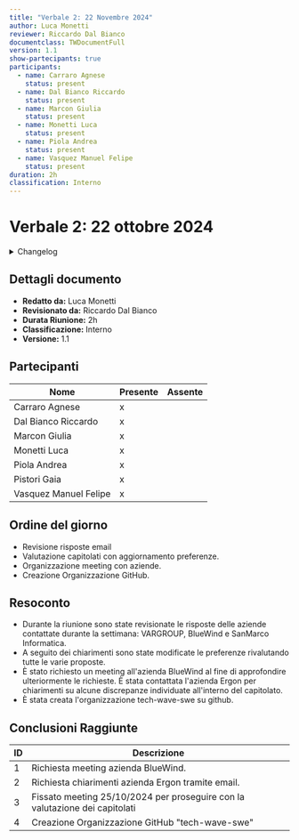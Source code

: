 ```yaml
---
title: "Verbale 2: 22 Novembre 2024"
author: Luca Monetti
reviewer: Riccardo Dal Bianco
documentclass: TWDocumentFull
version: 1.1
show-partecipants: true
participants:
  - name: Carraro Agnese
    status: present
  - name: Dal Bianco Riccardo
    status: present
  - name: Marcon Giulia
    status: present
  - name: Monetti Luca
    status: present
  - name: Piola Andrea
    status: present
  - name: Vasquez Manuel Felipe
    status: present
duration: 2h
classification: Interno
---
```


# Verbale 2: 22 ottobre 2024

<details>
  <summary>Changelog</summary>

| Data       | Versione | Descrizione                              | Autore       | Data Approvazione | Approvatore         |
| ---------- | -------- | ---------------------------------------- | ------------ | ----------------- | ------------------- |
| 04/11/2024 | 1.1      | Aggiunto versionamento e durata riunione | Luca Monetti | 05/10/2024        | Riccardo Dal Bianco |
| 22/10/2024 | 1.0      | Prima stesura del documento              | Luca Monetti | 23/10/2024        | Riccardo Dal Bianco |

</details>

<!-- ::: {.no-export} -->

## Dettagli documento

- **Redatto da:** Luca Monetti
- **Revisionato da:** Riccardo Dal Bianco
- **Durata Riunione:** 2h
- **Classificazione:** Interno
- **Versione:** 1.1

## Partecipanti

| Nome                  | Presente | Assente |
| --------------------- | -------- | ------- |
| Carraro Agnese        | x        |         |
| Dal Bianco Riccardo   | x        |         |
| Marcon Giulia         | x        |         |
| Monetti Luca          | x        |         |
| Piola Andrea          | x        |         |
| Pistori Gaia          | x        |         |
| Vasquez Manuel Felipe | x        |         |

<!-- ::: -->

## Ordine del giorno

- Revisione risposte email
- Valutazione capitolati con aggiornamento preferenze.
- Organizzazione meeting con aziende.
- Creazione Organizzazione GitHub.

## Resoconto

- Durante la riunione sono state revisionate le risposte delle aziende contattate durante la settimana: VARGROUP, BlueWind e SanMarco Informatica.
- A seguito dei chiarimenti sono state modificate le preferenze rivalutando tutte le varie proposte.
- È stato richiesto un meeting all'azienda BlueWind al fine di approfondire ulteriormente le richieste. È stata contattata l'azienda Ergon per chiarimenti su alcune discrepanze individuate all'interno del capitolato.
- È stata creata l'organizzazione tech-wave-swe su github.

## Conclusioni Raggiunte

| ID  | Descrizione                                                                 |
| --- | --------------------------------------------------------------------------- |
| 1   | Richiesta meeting azienda BlueWind.                                         |
| 2   | Richiesta chiarimenti azienda Ergon tramite email.                          |
| 3   | Fissato meeting 25/10/2024 per proseguire con la valutazione dei capitolati |
| 4   | Creazione Organizzazione GitHub "tech-wave-swe"                             |
